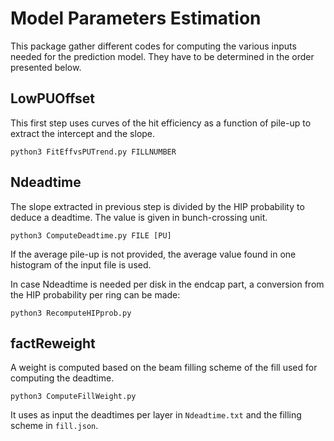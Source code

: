 # Model Parameters Estimation

This package gather different codes for computing the various inputs needed for the prediction model. They have to be determined in the order presented below.


## LowPUOffset

This first step uses curves of the hit efficiency as a function of pile-up to extract the intercept and the slope.

`python3 FitEffvsPUTrend.py FILLNUMBER`


## Ndeadtime

The slope extracted in previous step is divided by the HIP probability to deduce a deadtime. The value is given in bunch-crossing unit.

`python3 ComputeDeadtime.py FILE [PU]`

If the average pile-up is not provided, the average value found in one histogram of the input file is used.

In case Ndeadtime is needed per disk in the endcap part, a conversion from the HIP probability per ring can be made:

`python3 RecomputeHIPprob.py`


## factReweight

A weight is computed based on the beam filling scheme of the fill used for computing the deadtime.

`python3 ComputeFillWeight.py`

It uses as input the deadtimes per layer in `Ndeadtime.txt` and the filling scheme in `fill.json`.
